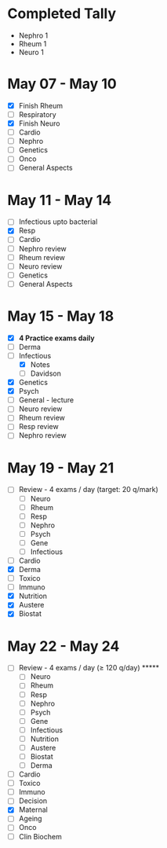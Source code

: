 # Completed Tally
 - Nephro 1
 - Rheum 1
 - Neuro 1

# May 07 - May 10
- [x] Finish Rheum
- [ ] Respiratory
- [x] Finish Neuro
- [ ] Cardio
- [ ] Nephro
- [ ] Genetics
- [ ] Onco
- [ ] General Aspects
# May 11 - May 14
- [ ] Infectious upto bacterial
- [x] Resp
- [ ] Cardio
- [ ] Nephro review
- [ ] Rheum review
- [ ] Neuro review
- [ ] Genetics
- [ ] General Aspects

# May 15 - May 18
- [x] **4 Practice exams daily**
- [ ] Derma
- [ ] Infectious
	- [x] Notes
	- [ ] Davidson
- [x] Genetics
- [x] Psych
- [ ] General - lecture
- [ ] Neuro review
- [ ] Rheum review
- [ ] Resp review
- [ ] Nephro review

# May 19 - May 21
- [ ] Review - 4 exams / day (target: 20 q/mark)
	- [ ] Neuro
	- [ ] Rheum
	- [ ] Resp
	- [ ] Nephro
	- [ ] Psych
	- [ ] Gene
	- [ ] Infectious
- [ ] Cardio 
- [x] Derma
- [ ] Toxico
- [ ] Immuno
- [x] Nutrition
- [x] Austere
- [x] Biostat

# May 22 - May 24
- [ ] Review - 4 exams / day  ($\ge$ 120 q/day) \*\*\*\*\*
	- [ ] Neuro
	- [ ] Rheum
	- [ ] Resp
	- [ ] Nephro
	- [ ] Psych
	- [ ] Gene
	- [ ] Infectious
	- [ ] Nutrition
	- [ ] Austere
	- [ ] Biostat
	- [ ] Derma
- [ ] Cardio
- [ ] Toxico
- [ ] Immuno
- [ ] Decision
- [x] Maternal
- [ ] Ageing
- [ ] Onco
- [ ] Clin Biochem